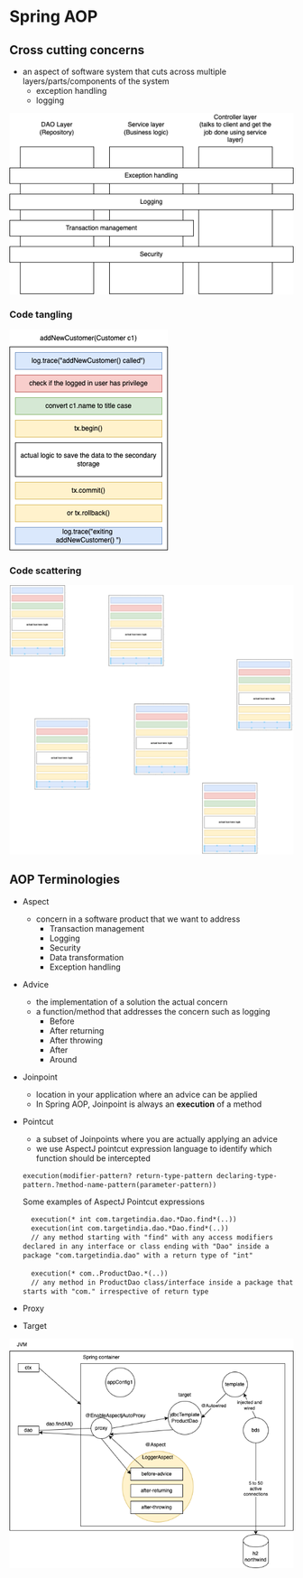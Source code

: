# Spring AOP

## Cross cutting concerns

- an aspect of software system that cuts across multiple layers/parts/components of the system
  - exception handling
  - logging

![](./cross-cutting-concerns.dio.png)

### Code tangling

![](./code-tangling.dio.png)

### Code scattering

![](./code-scattering.dio.png)

## AOP Terminologies

- Aspect
  - concern in a software product that we want to address
    - Transaction management
    - Logging
    - Security
    - Data transformation
    - Exception handling
- Advice
  - the implementation of a solution the actual concern
  - a function/method that addresses the concern such as logging
    - Before
    - After returning
    - After throwing
    - After
    - Around
- Joinpoint
  - location in your application where an advice can be applied
  - In Spring AOP, Joinpoint is always an **execution** of a method
- Pointcut

  - a subset of Joinpoints where you are actually applying an advice
  - we use AspectJ pointcut expression language to identify which function should be intercepted

  ```
  execution(modifier-pattern? return-type-pattern declaring-type-pattern.?method-name-pattern(parameter-pattern))
  ```

  Some examples of AspectJ Pointcut expressions

  ```
    execution(* int com.targetindia.dao.*Dao.find*(..))
    execution(int com.targetindia.dao.*Dao.find*(..))
    // any method starting with "find" with any access modifiers declared in any interface or class ending with "Dao" inside a package "com.targetindia.dao" with a return type of "int"

    execution(* com..ProductDao.*(..))
    // any method in ProductDao class/interface inside a package that starts with "com." irrespective of return type
  ```

- Proxy
- Target

![](./spring-aop.dio.png)

